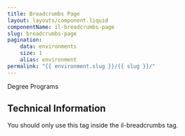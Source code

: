 ```yaml
---
title: Breadcrumbs Page
layout: layouts/component.liquid
componentName: il-breadcrumbs-page
slug: breadcrumbs-page
pagination:
    data: environments
    size: 1
    alias: environment
permalink: "{{ environment.slug }}/{{ slug }}/"
---
```

<div id="template-information">
Degree Programs
</div>

## Technical Information

You should only use this tag inside the il-breadcrumbs tag. 